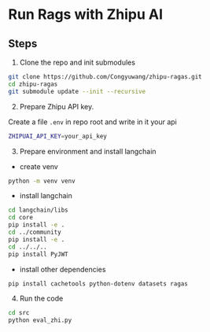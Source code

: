 # Run Rags with Zhipu AI

## Steps

1. Clone the repo and init submodules

```bash
git clone https://github.com/Congyuwang/zhipu-ragas.git
cd zhipu-ragas
git submodule update --init --recursive
```

2. Prepare Zhipu API key.

Create a file `.env` in repo root and write in it your api

```bash
ZHIPUAI_API_KEY=your_api_key
```

3. Prepare environment and install langchain

- create venv

```bash
python -m venv venv
```

- install langchain

```bash
cd langchain/libs
cd core
pip install -e .
cd ../community
pip install -e .
cd ../../..
pip install PyJWT
```

- install other dependencies

```bash
pip install cachetools python-dotenv datasets ragas
```

4. Run the code

```bash
cd src
python eval_zhi.py
```
